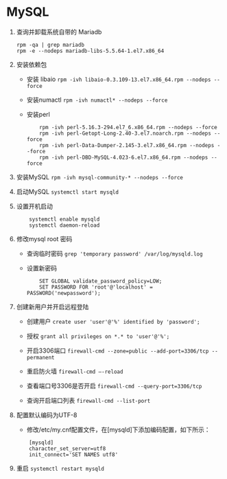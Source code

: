 # MySQL

1. 查询并卸载系统自带的 Mariadb

    ```shell
    rpm -qa | grep mariadb
    rpm -e --nodeps mariadb-libs-5.5.64-1.el7.x86_64
    ```

2. 安装依赖包

    * 安装 libaio `rpm -ivh libaio-0.3.109-13.el7.x86_64.rpm --nodeps --force`

    * 安装numactl `rpm -ivh numactl* --nodeps --force`

    * 安装perl

        ```shell
            rpm -ivh perl-5.16.3-294.el7_6.x86_64.rpm --nodeps --force
            rpm -ivh perl-Getopt-Long-2.40-3.el7.noarch.rpm --nodeps --force
            rpm -ivh perl-Data-Dumper-2.145-3.el7.x86_64.rpm --nodeps --force
            rpm -ivh perl-DBD-MySQL-4.023-6.el7.x86_64.rpm --nodeps --force
        ```

3. 安装MySQL `rpm -ivh mysql-community-* --nodeps --force`

4. 启动MySQL `systemctl start mysqld`

5. 设置开机启动

    ```shell
        systemctl enable mysqld
        systemctl daemon-reload
    ```

6. 修改mysql root 密码

    * 查询临时密码 `grep 'temporary password' /var/log/mysqld.log`

    * 设置新密码

        ```shell
            SET GLOBAL validate_password_policy=LOW;
            SET PASSWORD FOR 'root'@'localhost' = PASSWORD('newpassword');
        ```

7. 创建新用户并开启远程登陆

    * 创建用户 `create user 'user'@'%' identified by 'password';`

    * 授权 `grant all privileges on *.* to 'user'@'%';`

    * 开启3306端口 `firewall-cmd --zone=public --add-port=3306/tcp --permanent`

    * 重启防火墙 `firewall-cmd –-reload`

    * 查看端口号3306是否开启 `firewall-cmd --query-port=3306/tcp`

    * 查询开启端口列表 `firewall-cmd --list-port`

8. 配置默认编码为UTF-8

    * 修改/etc/my.cnf配置文件，在[mysqld]下添加编码配置，如下所示：

    ``` shell
        [mysqld]
        character_set_server=utf8
        init_connect='SET NAMES utf8'
    ```

9. 重启 `systemctl restart mysqld`
